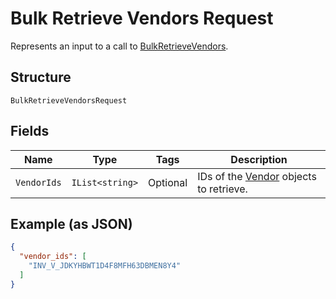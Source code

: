 
# Bulk Retrieve Vendors Request

Represents an input to a call to [BulkRetrieveVendors](../../doc/api/vendors.md#bulk-retrieve-vendors).

## Structure

`BulkRetrieveVendorsRequest`

## Fields

| Name | Type | Tags | Description |
|  --- | --- | --- | --- |
| `VendorIds` | `IList<string>` | Optional | IDs of the [Vendor](entity:Vendor) objects to retrieve. |

## Example (as JSON)

```json
{
  "vendor_ids": [
    "INV_V_JDKYHBWT1D4F8MFH63DBMEN8Y4"
  ]
}
```

